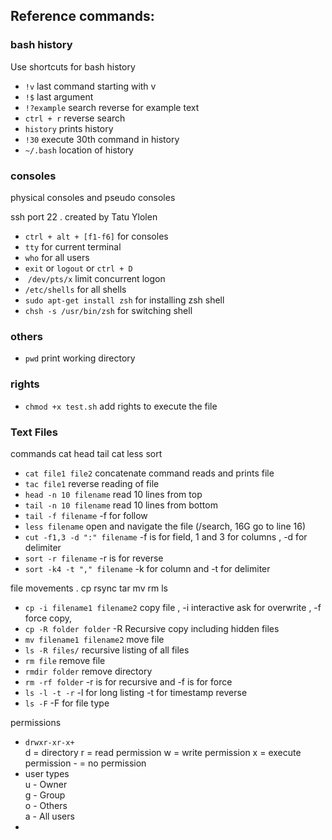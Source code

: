 ## Reference commands:


### bash history

Use shortcuts for bash history

* `!v`  last command starting with v
* `!$`   last argument
* `!?example` search reverse for example text
* `ctrl + r`  reverse search
* `history`   prints history
* `!30`  execute 30th command in history
* `~/.bash` location of history



### consoles

physical consoles and pseudo consoles

ssh port 22 .  created by Tatu Ylolen

* `ctrl + alt + [f1-f6]`  for consoles
* `tty`   for current terminal
* `who` for all users
* `exit` or `logout` or `ctrl + D`
*  `/dev/pts/x`  limit concurrent logon 
* `/etc/shells` for all shells
* `sudo apt-get install zsh` for installing zsh shell
* `chsh -s /usr/bin/zsh`  for switching shell

### others

* `pwd` print working directory

### rights

* `chmod +x test.sh`  add rights to execute the file

### Text Files

commands cat head tail cat less sort

* `cat file1 file2`   concatenate command reads and prints file
* `tac file1`  reverse reading of file
* `head -n 10 filename`  read 10 lines from top
* `tail -n 10 filename` read 10 lines from bottom
* `tail -f filename`   -f for follow
* `less filename`  open and navigate the file (/search, 16G go to line 16)
* `cut -f1,3 -d ":" filename`  -f is for field, 1 and 3 for columns , -d for delimiter 
* `sort -r filename` -r is for reverse
* `sort -k4 -t "," filename` -k for column and -t for delimiter

file movements . cp rsync tar mv rm ls 

* `cp -i filename1 filename2` copy file , -i interactive ask for overwrite , -f force copy, 
* `cp -R folder folder` -R Recursive copy including hidden files
* `mv filename1 filename2` move file
* `ls -R files/` recursive listing of all files
* `rm file`  remove file 
* `rmdir folder` remove directory
* `rm -rf folder` -r is for recursive and -f is for force
* `ls -l -t -r` -l for long listing -t for timestamp reverse
* `ls -F` -F for file type


permissions
* `drwxr-xr-x+`   <br>
            d = directory
            r = read permission
            w = write permission
            x = execute permission
            - = no permission
* user types  <br>
            u - Owner  <br>
            g - Group  <br>
            o - Others  <br>
            a - All users  <br>
* 







